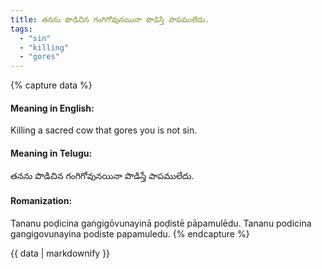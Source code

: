 ```yaml
---
title: తనను పొడిచిన గంగిగోవునయినా పొడిస్తే పాపములేదు.
tags:
  - "sin"
  - "killing"
  - "gores"
---
```


{% capture data %}
#### Meaning in English:
Killing a sacred cow that gores you is not sin.

#### Meaning in Telugu:
తనను పొడిచిన గంగిగోవునయినా పొడిస్తే పాపములేదు.

#### Romanization:
Tananu poḍicina gaṅgigōvunayinā poḍistē pāpamulēdu.
Tananu podicina gangigovunayina podiste papamuledu.
{% endcapture %}

{{ data | markdownify }}

